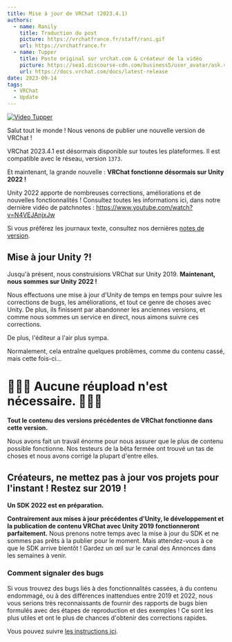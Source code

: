 ```yaml
---
title: Mise à jour de VRChat (2023.4.1)
authors:
  - name: Ranily
    title: Traduction du post
    picture: https://vrchatfrance.fr/staff/rani.gif
    url: https://vrchatfrance.fr
  - name: Tupper
    title: Poste original sur vrchat.com & créateur de la vidéo 
    picture: https://sea1.discourse-cdn.com/business5/user_avatar/ask.vrchat.com/tupper/144/6234_2.png
    url: https://docs.vrchat.com/docs/latest-release
date: 2023-09-14
tags:
  - VRChat
  - Update
---
```


[![Video Tupper](https://images-ext-1.discordapp.net/external/0N-dRVcLgrE2ZkbtFadBCNL0zjgPNyMQdtz_zqtEKV4/https/i.ytimg.com/vi/N4VEJAnjxJw/maxresdefault.jpg?width=800&height=450)](https://www.youtube.com/watch?v=N4VEJAnjxJw)

Salut tout le monde ! Nous venons de publier une nouvelle version de VRChat !

VRChat 2023.4.1 est désormais disponible sur toutes les plateformes. Il est compatible avec le réseau, version `1373`.

Et maintenant, la grande nouvelle : **VRChat fonctionne désormais sur Unity 2022 !**

Unity 2022 apporte de nombreuses corrections, améliorations et de nouvelles fonctionnalités ! Consultez toutes les informations ici, dans notre dernière vidéo de patchnotes : https://www.youtube.com/watch?v=N4VEJAnjxJw

Si vous préférez les journaux texte, consultez nos dernières [notes de version](https://docs.vrchat.com/docs/latest-release).

## **Mise à jour Unity ?!**

Jusqu'à présent, nous construisions VRChat sur Unity 2019. **Maintenant, nous sommes sur Unity 2022 !**

Nous effectuons une mise à jour d'Unity de temps en temps pour suivre les corrections de bugs, les améliorations, et tout ce genre de choses avec Unity. De plus, ils finissent par abandonner les anciennes versions, et comme nous sommes un service en direct, nous aimons suivre ces corrections.

De plus, l'éditeur a l'air plus sympa.

Normalement, cela entraîne quelques problèmes, comme du contenu cassé, mais cette fois-ci...

# 🥳🥳🥳 **Aucune réupload n'est nécessaire.** 🥳🥳🥳

**Tout le contenu des versions précédentes de VRChat fonctionne dans cette version.**

Nous avons fait un travail énorme pour nous assurer que le plus de contenu possible fonctionne. Nos testeurs de la bêta fermée ont trouvé un tas de choses et nous avons corrigé la plupart d'entre elles.

## **Créateurs, ne mettez pas à jour vos projets pour l'instant ! Restez sur 2019 !**

**Un SDK 2022 est en préparation.**

**Contrairement aux mises à jour précédentes d'Unity, le développement et la publication de contenu VRChat avec Unity 2019 fonctionneront parfaitement.** Nous prenons notre temps avec la mise à jour du SDK et ne sommes pas prêts à la publier pour le moment. Mais attendez-vous à ce que le SDK arrive bientôt ! Gardez un œil sur le canal des Annonces dans les semaines à venir.

### Comment signaler des bugs

Si vous trouvez des bugs liés à des fonctionnalités cassées, à du contenu endommagé, ou à des différences inattendues entre 2019 et 2022, nous vous serions très reconnaissants de fournir des rapports de bugs bien formulés avec des étapes de reproduction et des exemples ! Ce sont les plus utiles et ont le plus de chances d'obtenir des corrections rapides.

Vous pouvez suivre [les instructions ici](<https://help.vrchat.com/hc/en-us/articles/360062658413-I-found-a-bug>).
